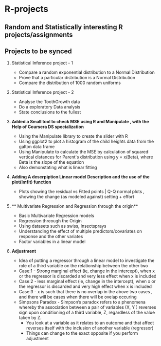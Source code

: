 # R-projects
## Random and Statistically interesting R projects/assignments

## Projects to be synced 

1. Statistical Inference project - 1
	+ Compare a random exponential distribution to a Normal Distribution
	+ Prove that a particular distribution is a Normal Distribution 
	+ Compare the distribution of 1000 random uniforms


2. Statistical Inference project - 2
	+ Analyse the ToothGrowth data 
	+ Do a 	exploratory Data analysis
	+ State conclusions to the fullest
	
3. **Added a Small tool to check MSE using R and Manipulate , with the Help of Coursera DS specialization**
	+ Using the Manipulate library to create the slider with R
	+ Using ggplot2 to plot a histogram of the child heights data from the galton data frame
	+ Using Manipulate to calculate the MSE by calculation of  squared vertical distances for Parent's distribution using y = x(Beta), where Beta is the slope of the equation
	+ Also demonstating what is linear fitting
	
4. **Adding A descrpiption Linear model Description and the use of the plot(lmfit) function**
	+ Plots showing the residual vs Fitted points | Q-Q normal plots , showing the change (as modeled against) setting + effort
	
5. ** Multivariate Regression and Regression through the origin**
	+ Basic Multivariate Regression models
	+ Regression threough the Origin 
	+ Using datasets such as swiss, Insectsprays 
	+ Understanding the effect of multiple predictors/covariates on response and the other variates 
	+ Factor variables in a linear model

6. **Adjustment**
	+ Idea of putting a regressor through a linear model to investigate the role of a third variable on the relationship between the other two
	+ Case:1 - Strong marginal effect (ie, change in the intercept), when x or the regressor is discarded  and very less effect when x is included 
	+ Case:2 - less marginal effect (ie, change in the intercept), when x or the regressor is discarded  and very high effect when x is included 
	+ Case:3 - x is such that there is no overlap in the above two cases , and there will be cases when there will be ovelap occuring
	* Simpsons Paradox - Simpson’s paradox refers to a phenomena whereby the association between a pair of variables
		(X, Y ) reverses sign upon conditioning of a third variable, Z, regardless of the value taken
		by Z. 
		- You look at a variable as it relates to an outcome and that affect reverses itself with the inclusion of another variable (regressor)
		- Things can change to the exact opposite if you perform adjustment